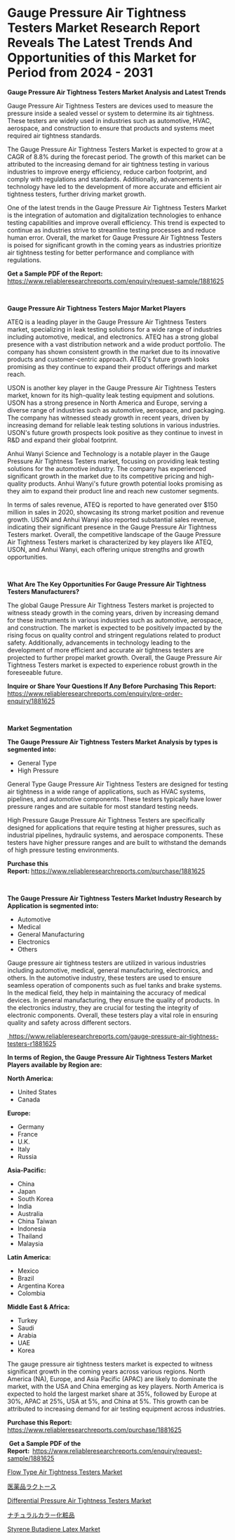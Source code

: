 <p><h1>Gauge Pressure Air Tightness Testers Market Research Report Reveals The Latest Trends And Opportunities of this Market for Period from 2024 - 2031</h1></p><p><strong>Gauge Pressure Air Tightness Testers Market Analysis and Latest Trends</strong></p>
<p><p>Gauge Pressure Air Tightness Testers are devices used to measure the pressure inside a sealed vessel or system to determine its air tightness. These testers are widely used in industries such as automotive, HVAC, aerospace, and construction to ensure that products and systems meet required air tightness standards.</p><p>The Gauge Pressure Air Tightness Testers Market is expected to grow at a CAGR of 8.8% during the forecast period. The growth of this market can be attributed to the increasing demand for air tightness testing in various industries to improve energy efficiency, reduce carbon footprint, and comply with regulations and standards. Additionally, advancements in technology have led to the development of more accurate and efficient air tightness testers, further driving market growth.</p><p>One of the latest trends in the Gauge Pressure Air Tightness Testers Market is the integration of automation and digitalization technologies to enhance testing capabilities and improve overall efficiency. This trend is expected to continue as industries strive to streamline testing processes and reduce human error. Overall, the market for Gauge Pressure Air Tightness Testers is poised for significant growth in the coming years as industries prioritize air tightness testing for better performance and compliance with regulations.</p></p>
<p><strong>Get a Sample PDF of the Report:&nbsp;</strong> <a href="https://www.reliableresearchreports.com/enquiry/request-sample/1881625">https://www.reliableresearchreports.com/enquiry/request-sample/1881625</a></p>
<p>&nbsp;</p>
<p><strong>Gauge Pressure Air Tightness Testers Major Market Players</strong></p>
<p><p>ATEQ is a leading player in the Gauge Pressure Air Tightness Testers market, specializing in leak testing solutions for a wide range of industries including automotive, medical, and electronics. ATEQ has a strong global presence with a vast distribution network and a wide product portfolio. The company has shown consistent growth in the market due to its innovative products and customer-centric approach. ATEQ's future growth looks promising as they continue to expand their product offerings and market reach.</p><p>USON is another key player in the Gauge Pressure Air Tightness Testers market, known for its high-quality leak testing equipment and solutions. USON has a strong presence in North America and Europe, serving a diverse range of industries such as automotive, aerospace, and packaging. The company has witnessed steady growth in recent years, driven by increasing demand for reliable leak testing solutions in various industries. USON's future growth prospects look positive as they continue to invest in R&D and expand their global footprint.</p><p>Anhui Wanyi Science and Technology is a notable player in the Gauge Pressure Air Tightness Testers market, focusing on providing leak testing solutions for the automotive industry. The company has experienced significant growth in the market due to its competitive pricing and high-quality products. Anhui Wanyi's future growth potential looks promising as they aim to expand their product line and reach new customer segments.</p><p>In terms of sales revenue, ATEQ is reported to have generated over $150 million in sales in 2020, showcasing its strong market position and revenue growth. USON and Anhui Wanyi also reported substantial sales revenue, indicating their significant presence in the Gauge Pressure Air Tightness Testers market. Overall, the competitive landscape of the Gauge Pressure Air Tightness Testers market is characterized by key players like ATEQ, USON, and Anhui Wanyi, each offering unique strengths and growth opportunities.</p></p>
<p>&nbsp;</p>
<p><strong>What Are The Key Opportunities For Gauge Pressure Air Tightness Testers Manufacturers?</strong></p>
<p><p>The global Gauge Pressure Air Tightness Testers market is projected to witness steady growth in the coming years, driven by increasing demand for these instruments in various industries such as automotive, aerospace, and construction. The market is expected to be positively impacted by the rising focus on quality control and stringent regulations related to product safety. Additionally, advancements in technology leading to the development of more efficient and accurate air tightness testers are projected to further propel market growth. Overall, the Gauge Pressure Air Tightness Testers market is expected to experience robust growth in the foreseeable future.</p></p>
<p><strong>Inquire or Share Your Questions If Any Before Purchasing This Report:</strong> <a href="https://www.reliableresearchreports.com/enquiry/pre-order-enquiry/1881625">https://www.reliableresearchreports.com/enquiry/pre-order-enquiry/1881625</a></p>
<p>&nbsp;</p>
<p><strong>Market Segmentation</strong></p>
<p><strong>The Gauge Pressure Air Tightness Testers Market Analysis by types is segmented into:</strong></p>
<p><ul><li>General Type</li><li>High Pressure</li></ul></p>
<p><p>General Type Gauge Pressure Air Tightness Testers are designed for testing air tightness in a wide range of applications, such as HVAC systems, pipelines, and automotive components. These testers typically have lower pressure ranges and are suitable for most standard testing needs.</p><p>High Pressure Gauge Pressure Air Tightness Testers are specifically designed for applications that require testing at higher pressures, such as industrial pipelines, hydraulic systems, and aerospace components. These testers have higher pressure ranges and are built to withstand the demands of high pressure testing environments.</p></p>
<p><strong>Purchase this Report:&nbsp;</strong><a href="https://www.reliableresearchreports.com/purchase/1881625">https://www.reliableresearchreports.com/purchase/1881625</a></p>
<p>&nbsp;</p>
<p><strong>The Gauge Pressure Air Tightness Testers Market Industry Research by Application is segmented into:</strong></p>
<p><ul><li>Automotive</li><li>Medical</li><li>General Manufacturing</li><li>Electronics</li><li>Others</li></ul></p>
<p><p>Gauge pressure air tightness testers are utilized in various industries including automotive, medical, general manufacturing, electronics, and others. In the automotive industry, these testers are used to ensure seamless operation of components such as fuel tanks and brake systems. In the medical field, they help in maintaining the accuracy of medical devices. In general manufacturing, they ensure the quality of products. In the electronics industry, they are crucial for testing the integrity of electronic components. Overall, these testers play a vital role in ensuring quality and safety across different sectors.</p></p>
<p><a href="https://www.reliableresearchreports.com/gauge-pressure-air-tightness-testers-r1881625">&nbsp;https://www.reliableresearchreports.com/gauge-pressure-air-tightness-testers-r1881625</a></p>
<p><strong>In terms of Region, the Gauge Pressure Air Tightness Testers Market Players available by Region are:</strong></p>
<p>
    <p> <strong> North America: </strong>
        <ul>
            <li>United States</li>
            <li>Canada</li>
        </ul>
        </p> 
    <p> <strong> Europe: </strong>
        <ul>
            <li>Germany</li>
            <li>France</li>
            <li>U.K.</li>
            <li>Italy</li>
            <li>Russia</li>
        </ul>
        </p> 
    <p> <strong> Asia-Pacific: </strong>
        <ul>
            <li>China</li>
            <li>Japan</li>
            <li>South Korea</li>
            <li>India</li>
            <li>Australia</li>
            <li>China Taiwan</li>
            <li>Indonesia</li>
            <li>Thailand</li>
            <li>Malaysia</li>
        </ul>
        </p> 
    <p> <strong> Latin America: </strong>
        <ul>
            <li>Mexico</li>
            <li>Brazil</li>
            <li>Argentina Korea</li>
            <li>Colombia</li>
        </ul>
        </p> 
    <p> <strong> Middle East & Africa: </strong>
        <ul>
            <li>Turkey</li>
            <li>Saudi</li>
            <li>Arabia</li>
            <li>UAE</li>
            <li>Korea</li>
        </ul>
    </p>
    </p>
<p><p>The gauge pressure air tightness testers market is expected to witness significant growth in the coming years across various regions. North America (NA), Europe, and Asia Pacific (APAC) are likely to dominate the market, with the USA and China emerging as key players. North America is expected to hold the largest market share at 35%, followed by Europe at 30%, APAC at 25%, USA at 5%, and China at 5%. This growth can be attributed to increasing demand for air testing equipment across industries.</p></p>
<p><strong>Purchase this Report: </strong><a href="https://www.reliableresearchreports.com/purchase/1881625">https://www.reliableresearchreports.com/purchase/1881625</a></p>
<p>&nbsp;<strong>Get a Sample PDF of the Report:&nbsp;&nbsp;</strong><a href="https://www.reliableresearchreports.com/enquiry/request-sample/1881625">https://www.reliableresearchreports.com/enquiry/request-sample/1881625</a></p>
<p><strong></strong></p>
<p><p><a href="https://github.com/brentleyjimmiealvaradoz4l1rea/Market-Research-Report-List-2/blob/main/flow-type-air-tightness-testers-market.md">Flow Type Air Tightness Testers Market</a></p><p><a href="https://github.com/gfggqjbfys368009/Market-Research-Report-List-1/blob/main/947589744199.md">医薬品ラクトース</a></p><p><a href="https://github.com/Angelnienowdseej3e45z3p8c/Market-Research-Report-List-2/blob/main/differential-pressure-air-tightness-testers-market.md">Differential Pressure Air Tightness Testers Market</a></p><p><a href="https://github.com/vlcostes/Market-Research-Report-List-1/blob/main/530038244200.md">ナチュラルカラー化粧品</a></p><p><a href="https://issuu.com/reportprime-2/docs/styrene-butadiene-latex-market-size-2030.pptx">Styrene Butadiene Latex Market</a></p></p>